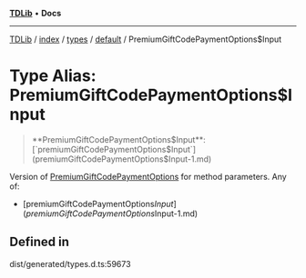 [**TDLib**](../../../../../../README.md) • **Docs**

***

[TDLib](../../../../../../modules.md) / [index](../../../../../README.md) / [types](../../../README.md) / [default](../README.md) / PremiumGiftCodePaymentOptions$Input

# Type Alias: PremiumGiftCodePaymentOptions$Input

> **PremiumGiftCodePaymentOptions$Input**: [`premiumGiftCodePaymentOptions$Input`](premiumGiftCodePaymentOptions$Input-1.md)

Version of [PremiumGiftCodePaymentOptions](PremiumGiftCodePaymentOptions.md) for method parameters.
Any of:
- [premiumGiftCodePaymentOptions$Input](premiumGiftCodePaymentOptions$Input-1.md)

## Defined in

dist/generated/types.d.ts:59673
